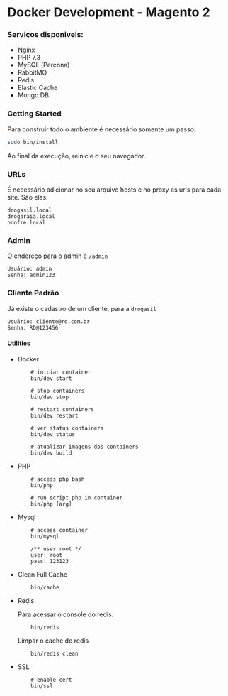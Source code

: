 # Docker Development - Magento 2

### Serviços disponiveis:
- Nginx
- PHP 7.3
- MySQL (Percona)
- RabbitMQ
- Redis
- Elastic Cache
- Mongo DB

### Getting Started

Para construir todo o ambiente é necessário somente um passo:

```sh   
sudo bin/install
```
    
Ao final da execução, reinicie o seu navegador.

### URLs

É necessário adicionar no seu arquivo hosts e no proxy as urls para cada site. São elas:
```
drogasil.local
drogaraia.local
onofre.local
```

### Admin
O endereço para o admin é `/admin`
```
Usuário: admin
Senha: admin123 
```
   
### Cliente Padrão
Já existe o cadastro de um cliente, para a `drogasil`
```
Usuário: cliente@rd.com.br
Senha: RD@123456
```
   
#### Utilities

- Docker

    ```
        # iniciar container
        bin/dev start  

        # stop containers
        bin/dev stop
        
        # restart containers
        bin/dev restart
  
        # ver status containers
        bin/dev status
  
        # atualizar imagens dos containers
        bin/dev build
  
    ```
- PHP

    ```
        # access php bash
        bin/php
  
        # run script php in container
        bin/php [arg]   
    ```

- Mysql 

    ```
        # access container
        bin/mysql
        
        /** user root */
        user: root
        pass: 123123
    ```
  
- Clean Full Cache 

    ```
        bin/cache
    ```  

- Redis  

    Para acessar o console do redis:

    ```
        bin/redis
    ``` 
    
    Limpar o cache do redis
    
    ```
        bin/redis clean
    ```  

- SSL 

    ```
        # enable cert
        bin/ssl
    ```       